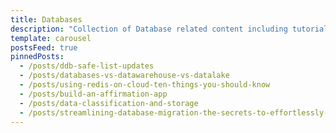 ```yaml
---
title: Databases
description: "Collection of Database related content including tutorials and best practices"
template: carousel
postsFeed: true
pinnedPosts:
  - /posts/ddb-safe-list-updates
  - /posts/databases-vs-datawarehouse-vs-datalake
  - /posts/using-redis-on-cloud-ten-things-you-should-know
  - /posts/build-an-affirmation-app
  - /posts/data-classification-and-storage
  - /posts/streamlining-database-migration-the-secrets-to-effortlessly-moving-your-data-across-platforms
---
```

